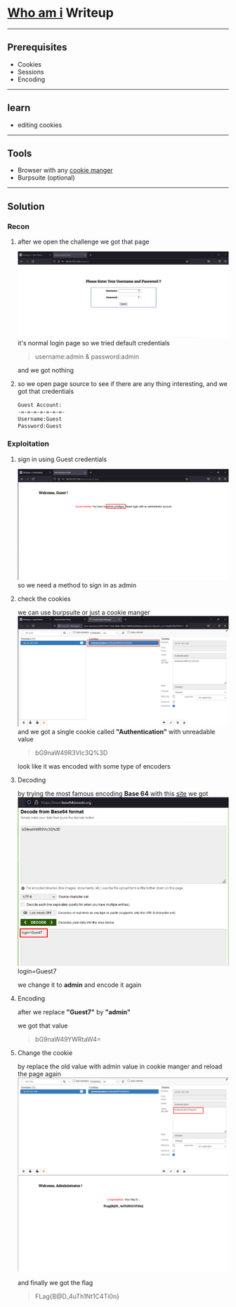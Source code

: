 # [Who am i](https://cybertalents.com/challenges/web/who-am-i) Writeup

---

## Prerequisites

* Cookies
* Sessions
* Encoding

---

## learn

* editing cookies

---

## Tools

* Browser with any [cookie manger](https://addons.mozilla.org/en-US/firefox/addon/cookie-quick-manager/?utm_source=addons.mozilla.org&utm_medium=referral&utm_content=search)
* Burpsuite (optional)

---

## Solution

### Recon

1. after we open the challenge we got that page

    ![challange](../Images/who_am_i/who_am_i_1.png)
    it's normal login page so we tried default credentials

    >username:admin &
    >password:admin

    and we got nothing

2. so we open page source to see if there are any thing interesting, and we got that credentials

    ```text
   Guest Account:
   -=-=-=-=-=-=-=-
   Username:Guest
   Password:Guest
    ```

### Exploitation

1. sign in using Guest credentials

    ![challange](../Images/who_am_i/who_am_i_2.png)
    so we need a method to sign in as admin

2. check the cookies

   we can use burpsuite or just a cookie manger
   ![cookies](../Images/who_am_i/who_am_i_3.png)
   and we got a single cookie called **"Authentication"** with unreadable value
   >bG9naW49R3Vlc3Q%3D

   look like it was encoded with some type of encoders

3. Decoding

    by trying the most famous encoding **Base 64** with this [site](https://www.base64encode.org/) we got
    ![decode](../Images/who_am_i/who_am_i_4.png)
    login=Guest7

    we change it to **admin** and encode it again

4. Encoding

    after we replace **"Guest7"** by **"admin"**

    we got that value
    >bG9naW49YWRtaW4=

5. Change the cookie

    by replace the old value with admin value in cookie manger and reload the page again
    ![change the cookie](../Images/who_am_i/who_am_i_5.png)
    ![the flag](../Images/who_am_i/who_am_i_6.png)

    and finally we got the flag

    >FLag{B@D_4uTh1Nt1C4Ti0n}
